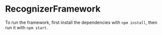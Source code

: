 # RecognizerFramework
To run the framework, first install the dependencies with `npm install`, then run it with `npm start`.
